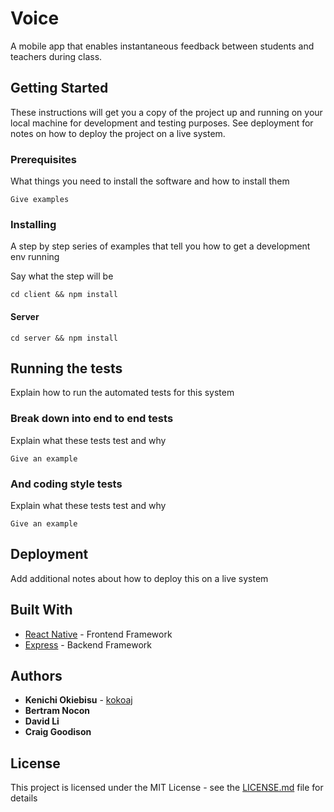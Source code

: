 # Voice

A mobile app that enables instantaneous feedback between students and teachers during class.

## Getting Started

These instructions will get you a copy of the project up and running on your local machine for development and testing purposes. See deployment for notes on how to deploy the project on a live system.

### Prerequisites

What things you need to install the software and how to install them

```
Give examples
```

### Installing

A step by step series of examples that tell you how to get a development env running

Say what the step will be

```
cd client && npm install
```

#### Server

```
cd server && npm install
```

## Running the tests

Explain how to run the automated tests for this system

### Break down into end to end tests

Explain what these tests test and why

```
Give an example
```

### And coding style tests

Explain what these tests test and why

```
Give an example
```

## Deployment

Add additional notes about how to deploy this on a live system

## Built With

* [React Native](https://reactnative.dev) - Frontend Framework
* [Express](https://expressjs.com) - Backend Framework

## Authors

* **Kenichi Okiebisu** - [kokoaj](https://github.com/PurpleBooth)
* **Bertram Nocon**
* **David Li**
* **Craig Goodison**

## License

This project is licensed under the MIT License - see the [LICENSE.md](LICENSE.md) file for details
